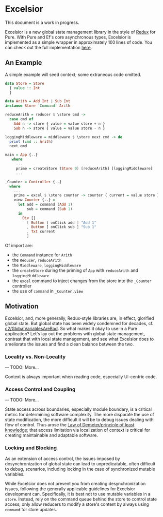 # Excelsior

This document is a work in progress.

Excelsior is a new global state management library in the style of [Redux](https://redux.js.org) for Pure.  With Pure and Ef's core asynchronous types, Excelsior is implemented as a simple wrapper in approximately 100 lines of code. You can check out the full implementation [here](https://github.com/grumply/excelsior/blob/master/src/Excelsior.hs).

## An Example

A simple example will seed context; some extraneous code omitted.

```haskell
data Store = Store 
  { value :: Int
  }

data Arith = Add Int | Sub Int
instance Store `Command` Arith

reduceArith = reducer $ \store cmd -> 
  case cmd of
    Add n -> store { value = value store + n }
    Sub n -> store { value = value store - n }

loggingMiddleware = middleware $ \store next cmd -> do
  print (cmd :: Arith)
  next cmd

main = App {..}
   where
     ...
     prime = createStore (Store 0) [reduceArith] [loggingMiddleware]
     ...

_Counter = Controller {..}
  where
    ...
    prime = excel $ \store counter -> counter { current = value store }
    view Counter {..} =
      let add = command (Add 1)
          sub = command (Sub 1)
      in
        Div []
          [ Button [ onClick add ] "Add 1"
          , Button [ onClick sub ] "Sub 1"
          , Txt current
          ]
```

Of import are: 

* the `Command` instance for `Arith`
* the `Reducer`, `reduceArith`
* the `Middleware`, `loggingMiddleware`
* the `createStore` during the priming of `App` with `reduceArith` and `loggingMiddleware`
* the `excel` command to inject changes from the store into the `_Counter` controller
* the use of `command` in `_Counter.view`

## Motivation

Excelsior, and, more generally, Redux-style libraries are, in effect, glorified global state.  But global state has been widely condemned for decades, cf. [c2/GlobalVariablesAreBad](wiki.c2.com/?GlobalVariablesAreBad).  So what makes it okay to use in a Pure application?  Let's lay out the problems with global state management, contrast that with local state management, and see what Excelsior does to ameliorate the issues and find a clean balance between the two.

### Locality vs. Non-Locality

-- TODO: More...

Context is always important when reading code, especially UI-centric code.  

<example>

### Access Control and Coupling

-- TODO: More...

State access across boundaries, especially module boundary, is a critical metric for determining software complexity.  The more disparate the use of state modification, the more difficult it will be to debug issues dealing with flow of control.  Thus arose the [Law of Demeter/principle of least knowledge](wiki.c2.com/?LawOfDemeter); that access limitation via localization of context is critical for creating maintainable and adaptable software.

<example>

### Locking and Blocking

As an extension of access control, the issues imposed by desynchronization of global state can lead to unpredicatable, often difficult to debug, scenarios, including locking in the case of synchronized mutable variables. 

While Excelsior does not prevent you from creating desynchronization issues, following the generally applicable guidelines for Excelsior development can.  Specifically, it is best not to use mutable variables in a `store`.  Instead, rely on the command queue behind the store to control state access; only allow reducers to modify a store's content by always using `command` for store updates.
